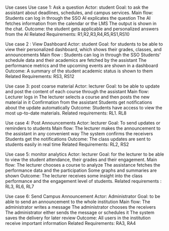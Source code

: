 Use cases
Use case 1: Ask a question
Actor: student
Goal: to ask the assistant about deadlines, schedules, and campus services.
Main flow: 
Students can log in through the SSO
AI explicates the question 
The AI fetches information from the calendar or the LMS
The output is shown in the chat.
Outcome: the student gets applicable and personalized answers from the AI
Related Requirements: R1,R2,R3,R4,R5,RS1,RS10


Use case 2 : View Dashboard
Actor: student
Goal: for students to be able to view their personalized dashboard, which shows their grades, classes, and announcements 
Main flow : 
Students can log in through the SSO
Students' schedule data and their academics are fetched by the assistant
The performance metrics and the upcoming events are shown in a dashboard
Outcome: A summary of the student academic status is shown to them
Related Requirements: RS3, RS12


Use case 3: post coarse material
Actor: lecturer
Goal: to be able to update and post the content of each course through the assistant
Main flow:
Lecturer logs in
The lecturer selects a course and then posts the new material in it
Confirmation from the assistant 
Students get notifications about the update automatically
Outcome: Students have access to view the most up-to-date materials.
Related requirements: RL1. RL8

Use case 4: Post Announcements
Actor: lecturer
Goal: To send updates or reminders to students
Main flow:
The lecturer makes the announcement to the assistant in any convenient way
The system confirms the receivers
Students get the notifications
Outcome: The class updates are sent to students easily in real time
Related Requirements: RL2, RS2


Use case 5: monitor analytics
Actor: lecturer
Goal: for the lecturer to be able to view the student attendance, their grades and their engagement.
Main flow: 
The lecturer chooses a course to analyze
The assistance fetches the performance data and the participation
Some graphs and summaries are shown
Outcome: The lecturer receives some insight into the class performance and the engagement level of students.
Related requirements : RL3, RL6, RL7


Use case 6: Send Campus Announcement
Actor: Administrator
Goal: to be able to send an announcement to the whole institution
Main flow: 
The administrator writes a message
The administrator chooses the receivers
The administrator either sends the message or schedules it
The system saves the delivery for later review
Outcome: All users in the institution receive important information 
Related Requirements: RA3, RA4
